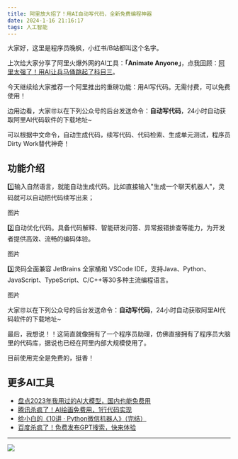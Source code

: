 ```yaml
---
title: 阿里放大招了！用AI自动写代码，全新免费编程神器
date: 2024-1-16 21:16:17
tags: 人工智能
---
```


大家好，这里是程序员晚枫，小红书/B站都叫这个名字。

上次给大家分享了阿里火爆外网的AI工具：**「Animate Anyone」**，点我回顾：[阿里太强了！用AI让兵马俑跳起了科目三](https://mp.weixin.qq.com/s/I-ucQ2AUuIrSgdFG4fAiEQ)。

今天继续给大家推荐一个阿里推出的重磅功能：用AI写代码。无需付费，可以免费使用！

边用边看，大家🉑以在下列公众号的后台发送命令：**自动写代码**，24小时自动获取阿里AI代码软件的下载地址~



可以根据中文命令，自动生成代码，续写代码、代码检索、生成单元测试，程序员Dirty Work替代神奇！

## 功能介绍

1️⃣输入自然语言，就能自动生成代码。比如直接输入"生成一个聊天机器人"，灵码就可以自动把代码续写出来；

图片

2️⃣自动优化代码。具备代码解释、智能研发问答、异常报错排查等能力，为开发者提供高效、流畅的编码体验。

图片


3️⃣灵码全面兼容 JetBrains 全家桶和 VSCode IDE，支持Java、Python、JavaScript、TypeScript、C/C++等30多种主流编程语言。

图片


大家🉑以在下列公众号的后台发送命令：**自动写代码**，24小时自动获取阿里AI代码软件的下载地址~

最后，我想说！！这简直就像拥有了一个程序员助理，仿佛直接拥有了程序员大脑里的代码库，据说也已经在阿里内部大规模使用了。

目前使用完全是免费的，挺香！



## 更多AI工具

- [盘点2023年我用过的AI大模型，国内也能免费用](https://mp.weixin.qq.com/s/AjK-FDSJZtpkYoDWNhivzw)
- [腾讯杀疯了！AI绘画免费用，1行代码实现](https://mp.weixin.qq.com/s/-rx03ewvRieaFTDwbAmzOw)
- [给小白的《10讲 · Python微信机器人》（完结）](https://mp.weixin.qq.com/s/-oR2dUakXEY3vmPbzVtrnA)
- [百度杀疯了！免费发布GPT搜索，快来体验](https://mp.weixin.qq.com/s/7LkU6b8DRkKYZ-kgMHGrWQ)



-----

![](https://python-office-1300615378.cos.ap-chongqing.myqcloud.com/group/ai-group.jpg)